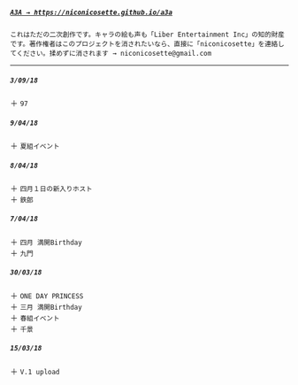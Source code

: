 ##### <a href="https://niconicosette.github.io/a3a"> `A3A → https://niconicosette.github.io/a3a` </a>

`これはただの二次創作です。キャラの絵も声も「Liber Entertainment Inc」の知的財産です。著作権者はこのプロジェクトを消されたいなら、直接に「niconicosette」を連絡してください。揉めずに消されます → niconicosette@gmail.com`

<hr>

##### `3/09/18`<br>
＋ `97`<br>

##### `9/04/18`<br>
＋ `夏組イベント`<br>

##### `8/04/18`<br>
＋ `四月１日の新入りホスト`<br>
＋ `鉄郎`<br>

##### `7/04/18`<br>
＋ `四月 満開Birthday`<br>
＋ `九門`<br>

##### `30/03/18`<br>
＋ `ONE DAY PRINCESS`<br>
＋ `三月 満開Birthday`<br>
＋ `春組イベント`<br>
＋ `千景`

##### `15/03/18`<br>
＋ `V.1 upload`
